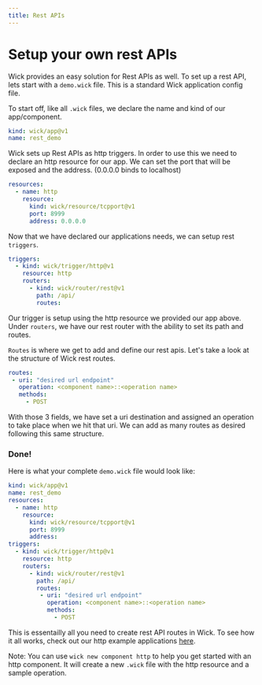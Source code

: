 ```yaml
---
title: Rest APIs
---
```

Setup your own rest APIs
==
Wick provides an easy solution for Rest APIs as well. To set up a rest API, lets start with a `demo.wick` file. This is a standard Wick application config file.

To start off, like all `.wick` files, we declare the name and kind of our app/component.
```yaml
kind: wick/app@v1
name: rest_demo
```

Wick sets up Rest APIs as http triggers. In order to use this we need to declare an http resource for our app. We can set the port that will be exposed and the address. (0.0.0.0 binds to localhost)

```yaml
resources:
  - name: http
    resource:
      kind: wick/resource/tcpport@v1
      port: 8999
      address: 0.0.0.0
```
Now that we have declared our applications needs, we can setup rest `triggers`.


```yaml
triggers:
  - kind: wick/trigger/http@v1
    resource: http
    routers:
      - kind: wick/router/rest@v1
        path: /api/
        routes:
```

Our trigger is setup using the http resource we provided our app above. Under `routers`, we have our rest router with the ability to set its path and routes.

`Routes` is where we get to add and define our rest apis. Let's take a look at the structure of Wick rest routes.

```yaml
routes:
 - uri: "desired url endpoint"
   operation: <component name>::<operation name>
   methods:
     - POST
```

With those 3 fields, we have set a uri destination and assigned an operation to take place when we hit that uri. We can add as many routes as desired following this same structure.

### Done!

Here is what your complete `demo.wick` file would look like:

```yaml
kind: wick/app@v1
name: rest_demo
resources:
  - name: http
    resource:
      kind: wick/resource/tcpport@v1
      port: 8999
      address:
triggers:
  - kind: wick/trigger/http@v1
    resource: http
    routers:
      - kind: wick/router/rest@v1
        path: /api/
        routes:
         - uri: "desired url endpoint"
           operation: <component name>::<operation name>
           methods:
             - POST

```

This is essentailly all you need to create rest API routes in Wick. To see how it all works, check out our http example applications [here](https://github.com/candlecorp/wick/tree/main/examples/http).

Note: You can use `wick new component http` to help you get started with an http component. It will create a new `.wick` file with the http resource and a sample operation.